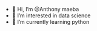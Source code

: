 - 👋 Hi, I’m @Anthony maeba
- 👀 I’m interested in data science
- 🌱 I’m currently learning python

<!---
Anthonymb/Anthonymb is a ✨ special ✨ repository because its `README.md` (this file) appears on your GitHub profile.
You can click the Preview link to take a look at your changes.
--->
